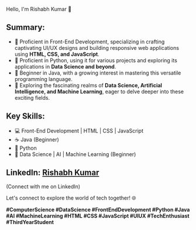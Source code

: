  Hello, I'm Rishabh Kumar 👋

## Summary:
- 🚀 Proficient in Front-End Development, specializing in crafting captivating UI/UX designs and building responsive web applications using **HTML, CSS, and JavaScript**.
- 🐍 Proficient in Python, using it for various projects and exploring its applications in **Data Science and beyond**.
- 🌱 Beginner in Java, with a growing interest in mastering this versatile programming language.
- 🧠 Exploring the fascinating realms of **Data Science, Artificial Intelligence, and Machine Learning**, eager to delve deeper into these exciting fields.

## Key Skills:
- 💻 Front-End Development | HTML | CSS | JavaScript
- ☕ Java (Beginner)
- 🐍 Python
- 🧠 Data Science | AI | Machine Learning (Beginner)

## LinkedIn: [Rishabh Kumar](https://www.linkedin.com/in/rishabhkumar165/)
(Connect with me on LinkedIn)

Let's connect to explore the world of tech together! 🌐

**#ComputerScience #DataScience #FrontEndDevelopment #Python #Java #AI #MachineLearning #HTML #CSS #JavaScript #UIUX #TechEnthusiast  #ThirdYearStudent**
